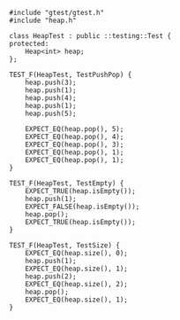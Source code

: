     #include "gtest/gtest.h"
    #include "heap.h"
    
    class HeapTest : public ::testing::Test {
    protected:
        Heap<int> heap;
    };
    
    TEST_F(HeapTest, TestPushPop) {
        heap.push(3);
        heap.push(1);
        heap.push(4);
        heap.push(1);
        heap.push(5);
        
        EXPECT_EQ(heap.pop(), 5);
        EXPECT_EQ(heap.pop(), 4);
        EXPECT_EQ(heap.pop(), 3);
        EXPECT_EQ(heap.pop(), 1);
        EXPECT_EQ(heap.pop(), 1);
    }

    TEST_F(HeapTest, TestEmpty) {
        EXPECT_TRUE(heap.isEmpty());
        heap.push(1);
        EXPECT_FALSE(heap.isEmpty());
        heap.pop();
        EXPECT_TRUE(heap.isEmpty());
    }
    
    TEST_F(HeapTest, TestSize) {
        EXPECT_EQ(heap.size(), 0);
        heap.push(1);
        EXPECT_EQ(heap.size(), 1);
        heap.push(2);
        EXPECT_EQ(heap.size(), 2);
        heap.pop();
        EXPECT_EQ(heap.size(), 1);
    }
